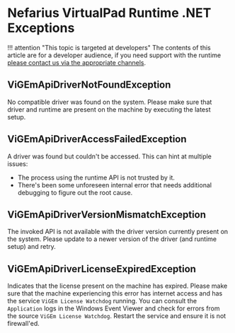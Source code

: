 # Nefarius VirtualPad Runtime .NET Exceptions

!!! attention "This topic is targeted at developers"
    The contents of this article are for a developer audience, if you need support with the runtime [please contact us via the appropriate channels](../../../Community-Support.md).

## ViGEmApiDriverNotFoundException

No compatible driver was found on the system. Please make sure that driver and runtime are present on the machine by executing the latest setup.

## ViGEmApiDriverAccessFailedException

A driver was found but couldn't be accessed. This can hint at multiple issues:

- The process using the runtime API is not trusted by it.
- There's been some unforeseen internal error that needs additional debugging to figure out the root cause.

## ViGEmApiDriverVersionMismatchException

The invoked API is not available with the driver version currently present on the system. Please update to a newer version of the driver (and runtime setup) and retry.

## ViGEmApiDriverLicenseExpiredException

Indicates that the license present on the machine has expired. Please make sure that the machine experiencing this error has internet access and has the service `ViGEm License Watchdog` running. You can consult the `Application` logs in the Windows Event Viewer and check for errors from the source `ViGEm License Watchdog`. Restart the service and ensure it is not firewall'ed.

